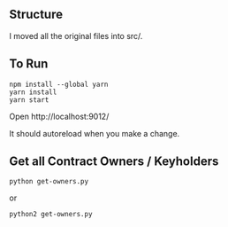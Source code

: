 ## Structure

I moved all the original files into src/.

## To Run

```
npm install --global yarn
yarn install
yarn start
```

Open http://localhost:9012/

It should autoreload when you make a change.

## Get all Contract Owners / Keyholders
```
python get-owners.py
```
or 
```
python2 get-owners.py
```